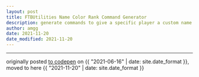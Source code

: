 ```yaml
---
layout: post
title: FTBUtilities Name Color Rank Command Generator
description: generate commands to give a specific player a custom name color with ftbutilities
author: amgg
date: 2021-11-20
date_modified: 2021-11-20
---
```


<style>
#preview_root > * {
	text-shadow: 2px 2px var(--bg-color);
}
</style>

<div id="root_elem"></div>

<script>
	{%- include_relative ftbutils_name_color_helper.js -%}
</script>

------

originally posted [to codepen](https://codepen.io/adrianmgg/pen/LYWrMKN) on {{ "2021-06-16" | date: site.date_format }},
moved to here {{ "2021-11-20" | date: site.date_format }}
